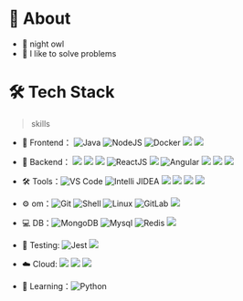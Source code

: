 # 🚀 About

- 🦇 night owl
- 💬 I like to solve problems


# 🛠 Tech Stack

> skills

- 🔭 Frontend： ![Java](https://img.shields.io/badge/Spring-6DB33F?style=flat-circle&logo=spring&logoColor=white) ![NodeJS](https://img.shields.io/badge/Node.js-43853D?style=flat-circle&logo=node.js&logoColor=white) ![Docker](https://img.shields.io/badge/-Docker-blue?style=flat-circle&logo=Docker) ![](https://img.shields.io/badge/Express.js-404D59?style=flat-circle) ![](https://img.shields.io/badge/sequelize-323330?style=flat-circle&logo=sequelize&logoColor=blue)

- 👯 Backend： ![](https://img.shields.io/badge/JavaScript-F7DF1E?style=flat-circle&logo=javascript&logoColor=black) ![](https://img.shields.io/badge/TypeScript-007ACC?style=flat-circle&logo=typescript&logoColor=white) ![](https://img.shields.io/badge/HTML5-E34F26?style=flat-circle&logo=html5&logoColor=white) ![ReactJS](https://img.shields.io/badge/React-20232A?style=flat-circle&logo=react&logoColor=61DAFB) ![](https://img.shields.io/badge/React_Native-20232A?style=flat-circle&logo=react&logoColor=61DAFB) ![Angular](https://img.shields.io/badge/Angular-DD0031?style=flat-circle&logo=angular&logoColor=white) ![](https://img.shields.io/badge/styled--components-DB7093?style=flat-circle&logo=styled-components&logoColor=white) ![](https://img.shields.io/badge/Redux-593D88?style=flat-circle&logo=redux&logoColor=white) ![](https://img.shields.io/badge/Ionic-3880FF?style=flat-circle&logo=ionic&logoColor=white)

- :hammer_and_wrench: Tools：![VS Code](https://img.shields.io/badge/Visual_Studio_Code-0078D4?style=flat-circle&logo=visual%20studio%20code&logoColor=white) ![Intelli JIDEA](https://img.shields.io/badge/-IntelliJIDEA-black?style=flat-circle&logo=IntelliJIDEA) ![](https://img.shields.io/badge/eslint-3A33D1?style=flat-circle&logo=eslint&logoColor=white) ![](https://img.shields.io/badge/prettier-1A2C34?style=flat-circle&logo=prettier&logoColor=F7BA3) ![](https://img.shields.io/badge/Xcode-007ACC?style=flat-circle&logo=Xcode&logoColor=white) ![](https://img.shields.io/badge/Android_Studio-3DDC84?style=flat-circle&logo=android-studio&logoColor=white)

- ⚙️ om：![Git](https://img.shields.io/badge/-Git-yellow?style=flat-circle&logo=git) ![Shell](https://img.shields.io/badge/-Shell-red?style=flat-circle&logo=shell) ![Linux](https://img.shields.io/badge/-Linux-gray?style=flat-circle&logo=Linux) ![GitLab](https://img.shields.io/badge/-GitLab-orange?style=flat-circle&logo=GitLab) ![](https://img.shields.io/badge/-GitHub-black?style=flat-circle&logo=GitHub)

- 💻 DB：![MongoDB](https://img.shields.io/badge/MongoDB-4EA94B?style=flat-circle&logo=mongodb&logoColor=white) ![Mysql](https://img.shields.io/badge/MySQL-005C84?style=flat-circle&logo=mysql&logoColor=white) ![Redis](https://img.shields.io/badge/redis-%23DD0031.svg?&style=flat-circle&logo=redis&logoColor=white) ![](https://img.shields.io/badge/PostgreSQL-316192?style=flat-circle&logo=postgresql&logoColor=white)

- 🧪 Testing: ![Jest](https://img.shields.io/badge/Jest-323330?style=flat-circle&logo=Jest&logoColor=white) ![](https://img.shields.io/badge/testing%20library-323330?style=flat-circle&logo=testing-library&logoColor=red)

- :cloud: Cloud: ![](https://img.shields.io/badge/Amazon_AWS-FF9900?style=flat-circle&logo=amazonaws&logoColor=white) ![](https://img.shields.io/badge/Heroku-430098?style=flat-circle&logo=heroku&logoColor=white) ![](https://img.shields.io/badge/GitHub_Actions-2088FF?style=flat-circle&logo=github-actions&logoColor=white)

- 🌱 Learning：![Python](https://img.shields.io/badge/-Python-yellow?style=flat-circle&logo=Python)
